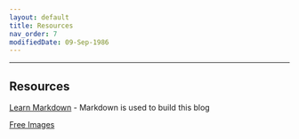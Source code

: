 ```yaml
---
layout: default
title: Resources
nav_order: 7
modifiedDate: 09-Sep-1986
---
```


---

## Resources

[Learn Markdown](https://commonmark.org/help/) - Markdown is used to build this blog

[Free Images](https://unsplash.com)
